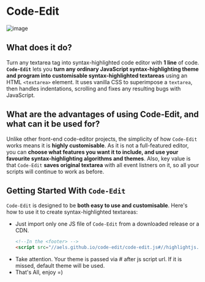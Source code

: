 # Code-Edit
![image](https://user-images.githubusercontent.com/1212294/149636129-49953fc8-6225-4872-b421-6d71fd7b3cb7.png)
## What does it do?
Turn any textarea tag into syntax-highlighted code editor with **1 line** of code.
**`Code-Edit`** lets you **turn any ordinary JavaScript syntax-highlighting theme and program into customisable syntax-highlighted textareas** using an HTML `<textarea>` element. It uses vanilla CSS to superimpose a `textarea`, then handles indentations, scrolling and fixes any resulting bugs with JavaScript.

## What are the advantages of using Code-Edit, and what can it be used for?
Unlike other front-end code-editor projects, the simplicity of how `Code-Edit` works means it is **highly customisable**. As it is not a full-featured editor, you can **choose what features you want it to include, and use your favourite syntax-highlighting algorithms and themes**. Also, key value is that `Code-Edit` **saves original textarea** with all event listners on it, so all your scripts will continue to work as before.

## Getting Started With `Code-Edit`
`Code-Edit` is designed to be **both easy to use and customisable**. Here's how to use it to create syntax-highlighted textareas:
- Just import only one JS file of `Code-Edit` from a downloaded release or a CDN. 
  ```html
  <!--In the <footer> -->
  <script src="//aels.github.io/code-edit/code-edit.js#//highlightjs.org/static/demo/styles/monokai-sublime.css"></script>
  ```
- Take attention. Your theme is passed via # after js script url. If it is missed, default theme will be used.
- That's All, enjoy =)

